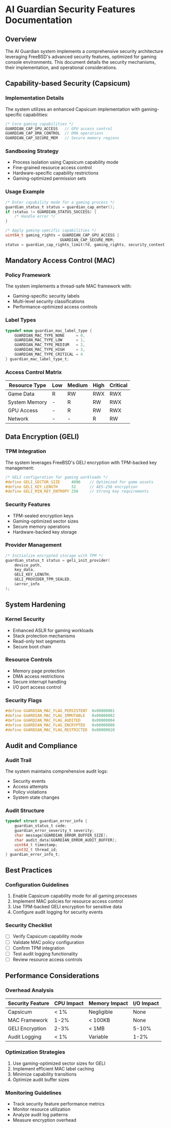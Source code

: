 # AI Guardian Security Features Documentation

## Overview

The AI Guardian system implements a comprehensive security architecture leveraging FreeBSD's advanced security features, optimized for gaming console environments. This document details the security mechanisms, their implementation, and operational considerations.

## Capability-based Security (Capsicum)

### Implementation Details

The system utilizes an enhanced Capsicum implementation with gaming-specific capabilities:

```c
/* Core gaming capabilities */
GUARDIAN_CAP_GPU_ACCESS   // GPU access control
GUARDIAN_CAP_DMA_CONTROL  // DMA operations
GUARDIAN_CAP_SECURE_MEM   // Secure memory regions
```

### Sandboxing Strategy

- Process isolation using Capsicum capability mode
- Fine-grained resource access control
- Hardware-specific capability restrictions
- Gaming-optimized permission sets

### Usage Example

```c
/* Enter capability mode for a gaming process */
guardian_status_t status = guardian_cap_enter();
if (status != GUARDIAN_STATUS_SUCCESS) {
    /* Handle error */
}

/* Apply gaming-specific capabilities */
uint64_t gaming_rights = GUARDIAN_CAP_GPU_ACCESS | 
                        GUARDIAN_CAP_SECURE_MEM;
status = guardian_cap_rights_limit(fd, gaming_rights, security_context);
```

## Mandatory Access Control (MAC)

### Policy Framework

The system implements a thread-safe MAC framework with:

- Gaming-specific security labels
- Multi-level security classifications
- Performance-optimized access controls

### Label Types

```c
typedef enum guardian_mac_label_type {
    GUARDIAN_MAC_TYPE_NONE     = 0,
    GUARDIAN_MAC_TYPE_LOW      = 1,
    GUARDIAN_MAC_TYPE_MEDIUM   = 2,
    GUARDIAN_MAC_TYPE_HIGH     = 3,
    GUARDIAN_MAC_TYPE_CRITICAL = 4
} guardian_mac_label_type_t;
```

### Access Control Matrix

| Resource Type | Low | Medium | High | Critical |
|--------------|-----|--------|------|----------|
| Game Data    | R   | RW     | RWX  | RWX     |
| System Memory| -   | R      | RW   | RWX     |
| GPU Access   | -   | R      | RW   | RWX     |
| Network      | -   | -      | R    | RW      |

## Data Encryption (GELI)

### TPM Integration

The system leverages FreeBSD's GELI encryption with TPM-backed key management:

```c
/* GELI configuration for gaming workloads */
#define GELI_SECTOR_SIZE     4096    // Optimized for game assets
#define GELI_KEY_LENGTH      32      // AES-256 encryption
#define GELI_MIN_KEY_ENTROPY 256     // Strong key requirements
```

### Security Features

- TPM-sealed encryption keys
- Gaming-optimized sector sizes
- Secure memory operations
- Hardware-backed key storage

### Provider Management

```c
/* Initialize encrypted storage with TPM */
guardian_status_t status = geli_init_provider(
    device_path,
    key_data,
    GELI_KEY_LENGTH,
    GELI_PROVIDER_TPM_SEALED,
    &error_info
);
```

## System Hardening

### Kernel Security

- Enhanced ASLR for gaming workloads
- Stack protection mechanisms
- Read-only text segments
- Secure boot chain

### Resource Controls

- Memory page protection
- DMA access restrictions
- Secure interrupt handling
- I/O port access control

### Security Flags

```c
#define GUARDIAN_MAC_FLAG_PERSISTENT  0x00000001
#define GUARDIAN_MAC_FLAG_IMMUTABLE   0x00000002
#define GUARDIAN_MAC_FLAG_AUDITED     0x00000004
#define GUARDIAN_MAC_FLAG_ENCRYPTED   0x00000008
#define GUARDIAN_MAC_FLAG_RESTRICTED  0x00000010
```

## Audit and Compliance

### Audit Trail

The system maintains comprehensive audit logs:

- Security events
- Access attempts
- Policy violations
- System state changes

### Audit Structure

```c
typedef struct guardian_error_info {
    guardian_status_t code;
    guardian_error_severity_t severity;
    char message[GUARDIAN_ERROR_BUFFER_SIZE];
    char audit_data[GUARDIAN_ERROR_AUDIT_BUFFER];
    uint64_t timestamp;
    uint32_t thread_id;
} guardian_error_info_t;
```

## Best Practices

### Configuration Guidelines

1. Enable Capsicum capability mode for all gaming processes
2. Implement MAC policies for resource access control
3. Use TPM-backed GELI encryption for sensitive data
4. Configure audit logging for security events

### Security Checklist

- [ ] Verify Capsicum capability mode
- [ ] Validate MAC policy configuration
- [ ] Confirm TPM integration
- [ ] Test audit logging functionality
- [ ] Review resource access controls

## Performance Considerations

### Overhead Analysis

| Security Feature | CPU Impact | Memory Impact | I/O Impact |
|-----------------|------------|---------------|------------|
| Capsicum        | < 1%       | Negligible    | None       |
| MAC Framework   | 1-2%       | < 100KB       | None       |
| GELI Encryption | 2-3%       | < 1MB         | 5-10%      |
| Audit Logging   | < 1%       | Variable      | 1-2%       |

### Optimization Strategies

1. Use gaming-optimized sector sizes for GELI
2. Implement efficient MAC label caching
3. Minimize capability transitions
4. Optimize audit buffer sizes

### Monitoring Guidelines

- Track security feature performance metrics
- Monitor resource utilization
- Analyze audit log patterns
- Measure encryption overhead